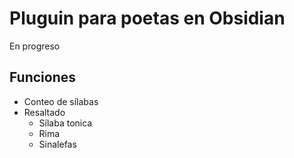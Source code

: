 # Pluguin para poetas en Obsidian
En progreso

## Funciones
- Conteo de sílabas
- Resaltado 
  - Sílaba tonica
  - Rima
  - Sinalefas
